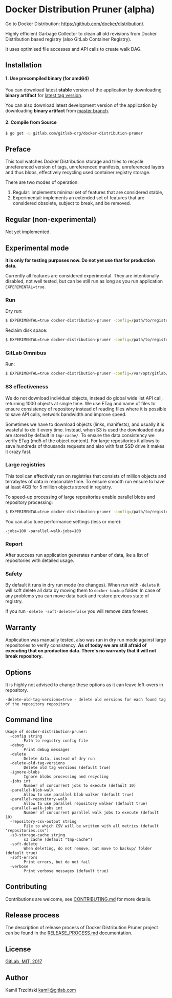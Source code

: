 # Docker Distribution Pruner (alpha)

Go to Docker Distribution: https://github.com/docker/distribution/.

Highly efficient Garbage Collector to clean all old revisions
from Docker Distribution based registry (also GitLab Container Registry).

It uses optimised file accesses and API calls to create walk DAG.

## Installation

#### 1. Use precompiled binary (for amd64)

You can download latest **stable** version of the application by downloading **binary artifact** for
[latest tag version](https://gitlab.com/gitlab-org/gitlab-ce/pipelines?scope=tags).

You can also download latest development version of the application by downloading **binary artifact** from
[master branch](https://gitlab.com/gitlab-org/docker-distribution-pruner/pipelines?scope=branches).

#### 2. Compile from Source

```bash
$ go get -u gitlab.com/gitlab-org/docker-distribution-pruner
```

## Preface

This tool watches Docker Distribution storage and tries to recycle unreferenced version of tags, unreferenced manifests,
unreferenced layers and thus blobs, effectively recycling used container registry storage.

There are two modes of operation:

1. Regular: implements minimal set of features that are considered stable,
2. Experimental: implements an extended set of features that are considered obsolete, subject to break, and be removed.

## Regular (non-experimental)

Not yet implemented.

## Experimental mode

**It is only for testing purposes now. Do not yet use that for production data.**

Currently all features are considered experimental. They are intentionally disabled, not well tested,
but can be still run as long as you run application `EXPERIMENTAL=true`.

### Run

Dry run:

```bash
$ EXPERIMENTAL=true docker-distribution-pruner -config=/path/to/registry/configuration
```

Reclaim disk space:

```bash
$ EXPERIMENTAL=true docker-distribution-pruner -config=/path/to/registry/configuration -delete
```

### GitLab Omnibus

Run:

```bash
$ EXPERIMENTAL=true docker-distribution-pruner -config=/var/opt/gitlab/registry/config.yml
```

### S3 effectiveness

We do not download individual objects, instead do global wide list API call, returning 1000 objects at single time.
We use ETag and name of files to ensure consistency of repository instead of reading files where it is possible to save 
API calls, network bandwidth and improve speed.

Sometimes we have to download objects (links, manifests), and usually it is wasteful to do it every time.
Instead, when S3 is used the downloaded data are stored by default in `tmp-cache/`.
To ensure the data consistency we verify ETag (md5 of the object content).
For large repositories it allows to save hundreds of thousands requests and also with fast SSD drive it makes it crazy fast.

### Large registries

This tool can effectively run on registries that consists of million objects and terrabytes of data in reasonable time.
To ensure smooth run ensure to have at least 4GB for 5 million objects stored in registry.

To speed-up processing of large repositories enable parallel blobs and repository processing:

```bash
$ EXPERIMENTAL=true docker-distribution-pruner -config=/path/to/registry/configuration -parallel-repository-walk -parallel-blob-walk
```

You can also tune performance settings (less or more):

```
-jobs=100 -parallel-walk-jobs=100
```

### Report

After success run application generates number of data, lke a list of repositories with detailed usage.

### Safety

By default it runs in dry run mode (no changes). When run with `-delete` it will soft delete all data by moving them to
`docker-backup` folder. In case of any problems you can move data back and restore previous state of registry.

If you run `-delete -soft-delete=false` you will remove data forever.

## Warranty

Application was manually tested, also was run in dry run mode against large repositories to verify consistency.
**As of today we are still afraid of executing that on production data. There's no warranty that it will not break repository.**

## Options

It is highly not advised to change these options as it can leave left-overs in repository.

```
-delete-old-tag-versions=true - delete old versions for each found tag of the repository repository
```

## Command line

```
Usage of docker-distribution-pruner:
  -config string
    	Path to registry config file
  -debug
    	Print debug messages
  -delete
    	Delete data, instead of dry run
  -delete-old-tag-versions
    	Delete old tag versions (default true)
  -ignore-blobs
    	Ignore blobs processing and recycling
  -jobs int
    	Number of concurrent jobs to execute (default 10)
  -parallel-blob-walk
    	Allow to use parallel blob walker (default true)
  -parallel-repository-walk
    	Allow to use parallel repository walker (default true)
  -parallel-walk-jobs int
    	Number of concurrent parallel walk jobs to execute (default 10)
  -repository-csv-output string
    	File to which CSV will be written with all metrics (default "repositories.csv")
  -s3-storage-cache string
    	s3 cache (default "tmp-cache")
  -soft-delete
    	When deleting, do not remove, but move to backup/ folder (default true)
  -soft-errors
    	Print errors, but do not fail
  -verbose
    	Print verbose messages (default true)
```

## Contributing

Contributions are welcome, see [CONTRIBUTING.md](CONTRIBUTING.md) for more details.

## Release process

The description of release process of Docker Distribution Pruner project can be found in the [RELEASE_PROCESS.md](RELEASE_PROCESS.md) documentation.

## License

[GitLab, MIT, 2017](LICENSE)

## Author

Kamil Trzciński <kamil@gitlab.com>
